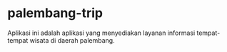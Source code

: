# palembang-trip
Aplikasi ini adalah aplikasi yang menyediakan layanan informasi tempat-tempat wisata di daerah palembang.

